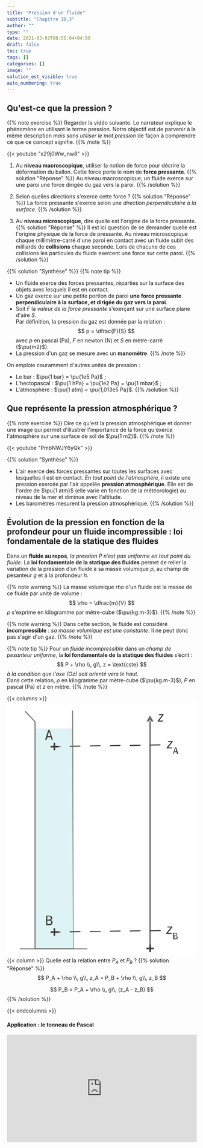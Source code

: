 ```yaml
---
title: "Pression d'un fluide"
subtitle: "Chapitre 10,3"
author: ""
type: ""
date: 2021-03-03T08:55:04+04:00
draft: false
toc: true
tags: []
categories: []
image: ""
solution_est_visible: true
auto_numbering: true
---
```


## Qu'est-ce que la pression ?

{{% note exercise %}}
Regarder la vidéo suivante. Le narrateur explique le phénomène en utilisant le terme pression. Notre objectif est de parvenir à la même description *mais sans utiliser le mot pression* de façon à comprendre ce que ce concept signifie.
{{% /note %}}

{{< youtube "x29j0Ww_nw8" >}}

1. Au **niveau macroscopique**, utiliser la notion de force pour décrire la déformation du ballon. Cette force porte le nom de **force pressante**.
{{% solution "Réponse" %}}
Au niveau macroscopique, un fluide exerce sur une paroi une force dirigée du gaz vers la paroi.
{{% /solution %}}

2. Selon quelles directions s'exerce cette force ?
{{% solution "Réponse" %}}
La force pressante s'exerce selon une *direction perpendiculaire à la surface*.
{{% /solution %}}

3. Au **niveau microscopique**, dire quelle est l'origine de la force pressante.
{{% solution "Réponse" %}}
Il est ici question de se demander quelle est l'origine physique de la force de pressante. Au niveau microscopique chaque millimètre-carré d'une paroi en contact avec un fluide subit des milliards de **collisions** chaque seconde. Lors de chacune de ces collisions les particules du fluide exercent une force sur cette paroi.
{{% /solution %}}


{{% solution "Synthèse" %}}
{{% note tip %}}
- Un fluide exerce des forces pressantes, réparties sur la surface des objets avec lesquels il est en contact.
- Un gaz exerce sur une petite portion de paroi **une force pressante perpendiculaire à la surface, et dirigée du gaz vers la paroi**.
- Soit $F$ la *valeur de la force pressante* s'exerçant sur une surface plane d'aire $S$.\
Par définition, la pression du gaz est donnée par la relation :
$$
    p = \dfrac{F}{S}
$$
avec $p$ en pascal (Pa), $F$ en newton (N) et $S$ en mètre-carré ($\pu{m2}$).
- La pression d'un gaz se mesure avec un **manomètre**.
{{% /note %}}

On emploie couramment d'autres unités de pression :
- Le bar : $\pu{1 bar} = \pu{1e5 Pa}$ ;
- L'hectopascal : $\pu{1 hPa} = \pu{1e2 Pa} = \pu{1 mbar}$ ;
- L'atmosphère : $\pu{1 atm} = \pu{1,013e5 Pa}$.
{{% /solution %}}

## Que représente la pression atmosphérique ?

{{% note exercise %}}
Dire ce qu'est la pression atmosphérique et donner une image qui permet d'illustrer l'importance de la force qu'exerce l'atmosphère sur une surface de sol de $\pu{1 m2}$.
{{% /note %}}

{{< youtube "PmbNWJY6yQk" >}}


{{% solution "Synthèse" %}}
- L'air exerce des forces pressantes sur toutes les surfaces avec lesquelles il est en contact. *En tout point de l'atmosphère*, il existe une pression exercée par l'air appelée **pression atmosphérique**. Elle est de l'ordre de $\pu{1 atm}$ (elle varie en fonction de la météorologie) au niveau de la mer et diminue avec l'altitude.
- Les baromètres mesurent la pression atmosphérique.
{{% /solution %}}

## Évolution de la pression en fonction de la profondeur pour un fluide incompressible : loi fondamentale de la statique des fluides

Dans un **fluide au repos**, *la pression $P$ n’est pas uniforme en tout point du fluide*. La **loi fondamentale de la statique des fluides** permet de relier la variation de la pression d’un fluide à sa masse volumique $ρ$, au champ de pesanteur $g$ et à la profondeur $h$.

{{% note warning %}}
La masse volumique $rho$ d'un fluide est la masse de ce fluide par unité de volume :
$$
    \rho = \dfrac{m}{V}
$$
$\rho$ s'exprime en kilogramme par mètre-cube ($\pu{kg.m-3}$).
{{% /note %}}

{{% note warning %}}
Dans cette section, le fluide est considéré **incompressible** : *sa masse volumique est une constante*. Il ne peut donc pas s'agir d'un gaz.
{{% /note %}}

{{% note tip %}}
Pour un *fluide incompressible* dans un *champ de pesanteur uniforme*, la **loi fondamentale de la statique des fluides** s’écrit : 
$$
    P + \rho \\, g\\, z = \text{cste}
$$
*à la condition que l'axe $(Oz)$ soit orienté vers le haut*.\
Dans cette relation, $\rho$ en kilogramme par mètre-cube ($\pu{kg.m-3}$), $P$ en pascal (Pa) et $z$ en mètre.
{{% /note %}}

{{< columns >}}
<img src="/premieres-pc/chap-10/chap-10-3/chap-10-3-1.png" alt="" width="" />
{{< column >}}
Quelle est la relation entre $P_A$ et $P_B$ ?
{{% solution "Réponse" %}}
$$ P_A + \rho \\, g\\, z_A = P_B + \rho \\, g\\, z_B $$

$$ P_B = P_A + \rho \\, g\\, (z_A - z_B) $$
{{% /solution %}}

{{< endcolumns >}}

#### Application : le tonneau de Pascal

<div style="position:relative;padding-bottom:56.25%;height:0;overflow:hidden;"> <iframe style="width:100%;height:100%;position:absolute;left:0px;top:0px;overflow:hidden" frameborder="0" type="text/html" src="https://www.dailymotion.com/embed/video/x1mj25w" width="100%" height="100%" allowfullscreen > </iframe> </div>